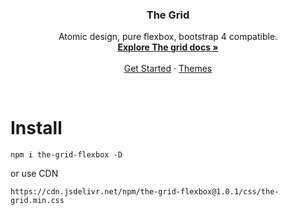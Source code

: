 <p align="center">
<!--   <a href="http://quinalha.me/the-grid/">
    <img src="https://getbootstrap.com/assets/brand/bootstrap-solid.svg" alt="" width=72 height=72>
  </a> -->

  <h3 align="center">The Grid</h3>

  <p align="center">
    Atomic design, pure flexbox, bootstrap 4 compatible.
    <br>
    <a href="http://quinalha.me/the-grid/"><strong>Explore The grid docs »</strong></a>
    <br>
    <br>
    <a href="http://quinalha.me/the-grid/">Get Started</a>
    ·
    <a href="http://quinalha.me/the-grid/">Themes</a>
  </p>
</p>
<br>

# Install
```
npm i the-grid-flexbox -D
```
or use CDN
```
https://cdn.jsdelivr.net/npm/the-grid-flexbox@1.0.1/css/the-grid.min.css
```
